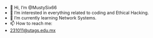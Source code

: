 - 👋 Hi, I’m @MustySix66
- 👀 I’m interested in everything related to coding and Ethical Hacking.
- 🌱 I’m currently learning Network Systems.
- 📫 How to reach me:
-   231011@utags.edu.mx

<!---
MustySix66/MustySix66 is a ✨ special ✨ repository because its `README.md` (this file) appears on your GitHub profile.
You can click the Preview link to take a look at your changes.
--->
